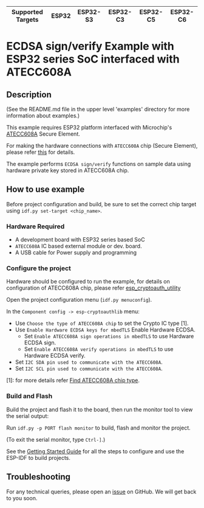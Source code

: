 | Supported Targets | ESP32 | ESP32-S3 | ESP32-C3 | ESP32-C5 | ESP32-C6 |
| ----------------- | ----- | -------- | -------- | -------- | -------- |

# ECDSA sign/verify Example with ESP32 series SoC interfaced with ATECC608A

## Description

(See the README.md file in the upper level 'examples' directory for more information about examples.)

This example requires ESP32 platform interfaced with Microchip's [ATECC608A](https://www.microchip.com/wwwproducts/en/ATECC608A) Secure Element.

For making the hardware connections with `ATECC608A` chip (Secure Element), please refer [this](https://github.com/espressif/esp-cryptoauthlib/blob/master/esp_cryptoauth_utility/README.md#using-atecc608a-with-esp32-wroom-32) for details.

The example performs `ECDSA sign/verify` functions on sample data using hardware private key stored in ATECC608A chip.

## How to use example

Before project configuration and build, be sure to set the correct chip target using `idf.py set-target <chip_name>`.

### Hardware Required

* A development board with ESP32 series based SoC
* `ATECC608A` IC based external module or dev. board.
* A USB cable for Power supply and programming

### Configure the project

Hardware should be configured to run the example, for details on configuration of ATECC608A chip, please refer [esp_cryptoauth_utility](https://github.com/espressif/esp-cryptoauthlib/blob/master/esp_cryptoauth_utility/README.md#esp_cryptoauth_utility)

Open the project configuration menu (`idf.py menuconfig`). 

In the `Component config -> esp-cryptoauthlib` menu:

* Use `Choose the type of ATECC608A chip` to set the Crypto IC type [1].
* Use `Enable Hardware ECDSA keys for mbedTLS` Enable Hardware ECDSA.
    * Set `Enable ATECC608A sign operations in mbedTLS` to use Hardware ECDSA sign.
    * Set `Enable ATECC608A verify operations in mbedTLS` to use Hardware ECDSA verify.
* Set `I2C SDA pin used to communicate with the ATECC608A`.
* Set `I2C SCL pin used to communicate with the ATECC608A`.

[1]: for more details refer [Find ATECC608A chip type](https://github.com/espressif/esp-cryptoauthlib/blob/master/esp_cryptoauth_utility/README.md).

### Build and Flash

Build the project and flash it to the board, then run the monitor tool to view the serial output:

Run `idf.py -p PORT flash monitor` to build, flash and monitor the project.

(To exit the serial monitor, type ``Ctrl-]``.)

See the [Getting Started Guide](https://docs.espressif.com/projects/esp-idf/en/latest/get-started/index.html) for all the steps to configure and use the ESP-IDF to build projects.

## Troubleshooting

For any technical queries, please open an [issue](https://github.com/espressif/esp-idf/issues) on GitHub. We will get back to you soon.
